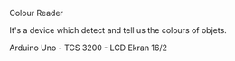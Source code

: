 Colour Reader

It's a device which detect and tell us the colours of objets.

Arduino Uno - TCS 3200 - LCD Ekran 16/2

